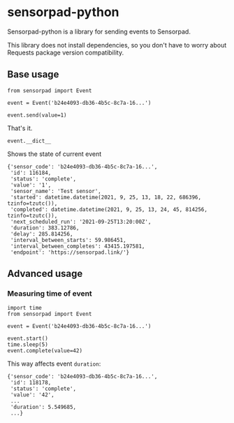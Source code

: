 # sensorpad-python

Sensorpad-python is a library for sending events to Sensorpad.

This library does not install dependencies, so you don't have to worry about Requests package version compatibility.


## Base usage

```
from sensorpad import Event

event = Event('b24e4093-db36-4b5c-8c7a-16...')

event.send(value=1)
```

That's it.

```event.__dict__```

Shows the state of current event

```
{'sensor_code': 'b24e4093-db36-4b5c-8c7a-16...',
 'id': 116184,
 'status': 'complete',
 'value': '1',
 'sensor_name': 'Test sensor',
 'started': datetime.datetime(2021, 9, 25, 13, 18, 22, 686396, tzinfo=tzutc()),
 'completed': datetime.datetime(2021, 9, 25, 13, 24, 45, 814256, tzinfo=tzutc()),
 'next_scheduled_run': '2021-09-25T13:20:00Z',
 'duration': 383.12786,
 'delay': 285.814256,
 'interval_between_starts': 59.986451,
 'interval_between_completes': 43415.197581,
 'endpoint': 'https://sensorpad.link/'}
```


## Advanced usage

### Measuring time of event

```
import time
from sensorpad import Event

event = Event('b24e4093-db36-4b5c-8c7a-16...')

event.start()
time.sleep(5)
event.complete(value=42)
```

This way affects event `duration`:

```
{'sensor_code': 'b24e4093-db36-4b5c-8c7a-16...',
 'id': 118178,
 'status': 'complete',
 'value': '42',
 ...
 'duration': 5.549685,
 ...}
```